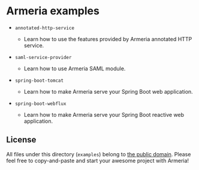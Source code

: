 # Armeria examples

- `annotated-http-service`
  - Learn how to use the features provided by Armeria annotated HTTP service. 

- `saml-service-provider`
  - Learn how to use Armeria SAML module.
    
- `spring-boot-tomcat`
  - Learn how to make Armeria serve your Spring Boot web application.

- `spring-boot-webflux`
  - Learn how to make Armeria serve your Spring Boot reactive web application.
  
## License

All files under this directory (`examples`) belong to
[the public domain](https://en.wikipedia.org/wiki/Public_domain).
Please feel free to copy-and-paste and start your awesome project with Armeria!
